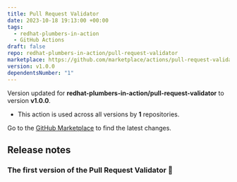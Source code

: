 ```yaml
---
title: Pull Request Validator
date: 2023-10-18 19:13:00 +00:00
tags:
  - redhat-plumbers-in-action
  - GitHub Actions
draft: false
repo: redhat-plumbers-in-action/pull-request-validator
marketplace: https://github.com/marketplace/actions/pull-request-validator
version: v1.0.0
dependentsNumber: "1"
---
```



Version updated for **redhat-plumbers-in-action/pull-request-validator** to version **v1.0.0**.
- This action is used across all versions by **1** repositories.

Go to the [GitHub Marketplace](https://github.com/marketplace/actions/pull-request-validator) to find the latest changes.

## Release notes

### The first version of the Pull Request Validator :tada: 


